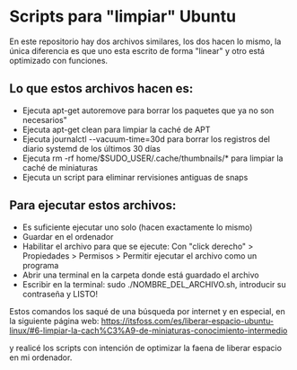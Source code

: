 # Scripts para "limpiar" Ubuntu

En este repositorio hay dos archivos similares, los dos hacen lo mismo, la única diferencia es que uno esta escrito de forma "linear" y otro está optimizado con funciones.

## Lo que estos archivos hacen es:
- Ejecuta apt-get autoremove para borrar los paquetes que ya no son necesarios"
- Ejecuta apt-get clean para limpiar la caché de APT
- Ejecuta journalctl --vacuum-time=30d para borrar los registros del diario systemd de los últimos 30 días
- Ejecuta rm -rf home/$SUDO_USER/.cache/thumbnails/* para limpiar la caché de miniaturas
- Ejecuta un script para eliminar rervisiones antiguas de snaps

## Para ejecutar estos archivos:
- Es suficiente ejecutar uno solo (hacen exactamente lo mismo)
- Guardar en el ordenador
- Habilitar el archivo para que se ejecute: Con "click derecho" > Propiedades > Permisos > Permitir ejecutar el archivo como un programa
- Abrir una terminal en la carpeta donde está guardado el archivo
- Escribir en la terminal: sudo ./NOMBRE_DEL_ARCHIVO.sh, introducir su contraseña y LISTO!

Estos comandos los saqué de una búsqueda por internet y en especial, en la siguiente página web: 
https://itsfoss.com/es/liberar-espacio-ubuntu-linux/#6-limpiar-la-cach%C3%A9-de-miniaturas-conocimiento-intermedio

y realicé los scripts con intención de optimizar la faena de liberar espacio en mi ordenador.
